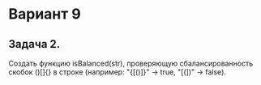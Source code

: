 # Вариант 9
## Задача 2.
Создать функцию isBalanced(str), проверяющую сбалансированность
скобок ()[]{} в строке (например: "{[()]}" → true, "[(])" → false). 
